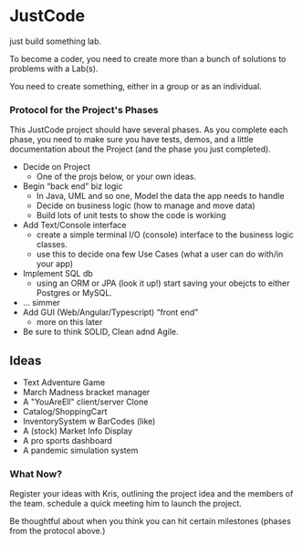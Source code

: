# JustCode
just build something lab. 


To become a coder, you need to create more than a bunch of solutions to problems with a Lab(s).

You need to create something, either in a group or as an individual.

### Protocol for the Project's Phases

This JustCode project should have several phases. As you complete each phase, you need to make sure you have tests, demos, and a little documentation about the Project (and the phase you just completed).

- Decide on Project
  - One of the projs below, or your own ideas.
- Begin “back end” biz logic
  - In Java, UML and so one, Model the data the app needs to handle
  - Decide on business logic (how to manage and move data)
  - Build lots of unit tests to show the code is working
- Add Text/Console interface
  - create a simple terminal I/O (console) interface to the business logic classes.
  - use this to decide ona few Use Cases (what a user can do with/in your app)
- Implement SQL db
  - using an ORM or JPA (look it up!) start saving your obejcts to either Postgres or MySQL.
- … simmer
- Add GUI (Web/Angular/Typescript) “front end”
  - more on this later
- Be sure to think SOLID, Clean adnd Agile.

## Ideas 

* Text Adventure Game
* March Madness bracket manager
* A "YouAreEll" client/server Clone
* Catalog/ShoppingCart
* InventorySystem w BarCodes (like)
* A (stock) Market Info Display
* A pro sports dashboard
* A pandemic simulation system 

### What Now?

Register your ideas with Kris, outlining the project idea and the members of the team. schedule a quick meeting him to launch the project.

Be thoughtful about when you think you can hit certain milestones (phases from the protocol above.)